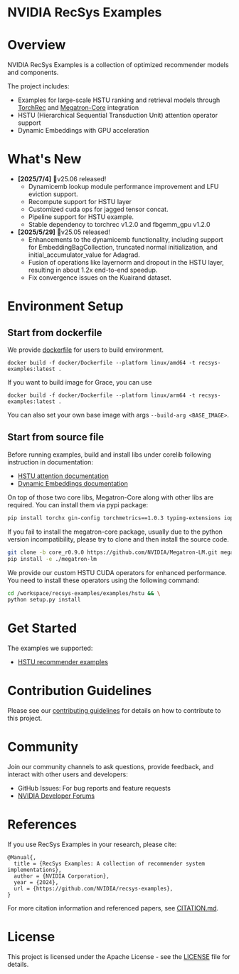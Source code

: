 # NVIDIA RecSys Examples

# Overview
NVIDIA RecSys Examples is a collection of optimized recommender models and components. 

The project includes:
- Examples for large-scale HSTU ranking and retrieval models through [TorchRec](https://github.com/pytorch/torchrec) and [Megatron-Core](https://github.com/NVIDIA/Megatron-LM/tree/main/megatron/core) integration
- HSTU (Hierarchical Sequential Transduction Unit) attention operator support
- Dynamic Embeddings with GPU acceleration

# What's New
- **[2025/7/4]** 🎉v25.06 released! 
  - Dynamicemb lookup module performance improvement and LFU eviction support. 
  - Recompute support for HSTU layer
  - Customized cuda ops for jagged tensor concat.
  - Pipeline support for HSTU example.
  - Stable dependency to torchrec v1.2.0 and fbgemm_gpu v1.2.0
- **[2025/5/29]** 🎉v25.05 released! 
  - Enhancements to the dynamicemb functionality, including support for EmbeddingBagCollection, truncated normal initialization, and initial_accumulator_value for Adagrad.
  - Fusion of operations like layernorm and dropout in the HSTU layer, resulting in about 1.2x end-to-end speedup.
  - Fix convergence issues on the Kuairand dataset.

# Environment Setup
## Start from dockerfile

We provide [dockerfile](./docker/Dockerfile) for users to build environment. 
```
docker build -f docker/Dockerfile --platform linux/amd64 -t recsys-examples:latest .
```
If you want to build image for Grace, you can use 
```
docker build -f docker/Dockerfile --platform linux/arm64 -t recsys-examples:latest .
```
You can also set your own base image with args `--build-arg <BASE_IMAGE>`.

## Start from source file
Before running examples, build and install libs under corelib following instruction in documentation:
- [HSTU attention documentation](./corelib/hstu/README.md)
- [Dynamic Embeddings documentation](./corelib/dynamicemb/README.md)

On top of those two core libs, Megatron-Core along with other libs are required. You can install them via pypi package:

```bash
pip install torchx gin-config torchmetrics==1.0.3 typing-extensions iopath megatron-core==0.9.0
```

If you fail to install the megatron-core package, usually due to the python version incompatibility, please try to clone and then install the source code. 

```bash
git clone -b core_r0.9.0 https://github.com/NVIDIA/Megatron-LM.git megatron-lm && \
pip install -e ./megatron-lm
```

We provide our custom HSTU CUDA operators for enhanced performance. You need to install these operators using the following command:

```bash
cd /workspace/recsys-examples/examples/hstu && \
python setup.py install
```

# Get Started
The examples we supported:
- [HSTU recommender examples](./examples/hstu/README.md)

# Contribution Guidelines
Please see our [contributing guidelines](./CONTRIBUTING.md) for details on how to contribute to this project.

# Community
Join our community channels to ask questions, provide feedback, and interact with other users and developers:
- GitHub Issues: For bug reports and feature requests
- [NVIDIA Developer Forums](https://forums.developer.nvidia.com/)

# References
If you use RecSys Examples in your research, please cite:

```
@Manual{,
  title = {RecSys Examples: A collection of recommender system implementations},
  author = {NVIDIA Corporation},
  year = {2024},
  url = {https://github.com/NVIDIA/recsys-examples},
}
```

For more citation information and referenced papers, see [CITATION.md](./CITATION.md).

# License
This project is licensed under the Apache License - see the [LICENSE](./LICENSE) file for details.